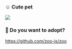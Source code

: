 ### ☺️ Cute pet

![](https://github.com/zoo-js/zoo/blob/main/assets/pets.png?raw=true)

### 💖 Do you want to adopt?

https://github.com/zoo-js/zoo
